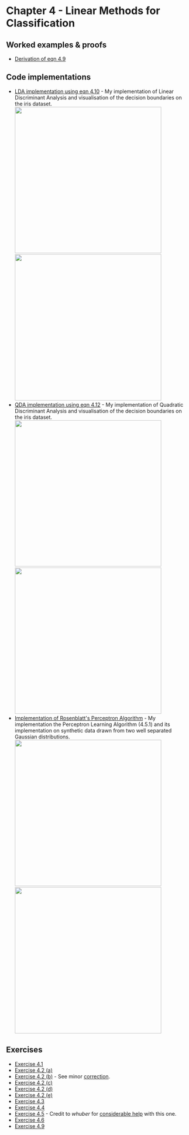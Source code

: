 # Chapter 4 - Linear Methods for Classification

## Worked examples & proofs
* [Derivation of eqn 4.9](https://github.com/alanjeffares/elements-of-statistical-learning/blob/master/chapter-4/derivations/derivation_4.9.pdf)


## Code implementations
* [LDA implementation using eqn 4.10](https://github.com/alanjeffares/elements-of-statistical-learning/blob/master/chapter-4/code/LDA.R) - My implementation of Linear Discriminant Analysis and visualisation of the decision boundaries on the iris dataset. <br />
<img src="https://github.com/alanjeffares/elements-of-statistical-learning/blob/master/chapter-4/images/LDA_decision_boundary.png"  width="400"><img src="https://github.com/alanjeffares/elements-of-statistical-learning/blob/master/chapter-4/images/LDA_decision_boundary_contour.png"  width="400">
* [QDA implementation using eqn 4.12](https://github.com/alanjeffares/elements-of-statistical-learning/blob/master/chapter-4/code/LDA.R) - My implementation of Quadratic Discriminant Analysis and visualisation of the decision boundaries on the iris dataset. <br />
<img src="https://github.com/alanjeffares/elements-of-statistical-learning/blob/master/chapter-4/images/QDA_decision_boundary.png"  width="400"><img src="https://github.com/alanjeffares/elements-of-statistical-learning/blob/master/chapter-4/images/QDA_decision_boundary_contour.png"  width="400">
* [Implementation of Rosenblatt's Perceptron Algorithm](https://github.com/alanjeffares/elements-of-statistical-learning/blob/master/chapter-4/code/perceptron.R) - My implementation the Perceptron Learning Algorithm (4.5.1) and its implementation on synthetic data drawn from two well separated Gaussian distributions. <br />
<img src="https://github.com/alanjeffares/elements-of-statistical-learning/blob/master/chapter-4/images/synthetic_data.png"  width="400"><img src="https://github.com/alanjeffares/elements-of-statistical-learning/blob/master/chapter-4/images/perceptron.gif"  width="400">

## Exercises
* [Exercise 4.1](https://github.com/alanjeffares/elements-of-statistical-learning/blob/master/chapter-4/exercises/exercise_4.1.pdf)
* [Exercise 4.2 (a)](https://github.com/alanjeffares/elements-of-statistical-learning/blob/master/chapter-4/exercises/exercise_4.2_a.pdf) 
* [Exercise 4.2 (b)](https://github.com/alanjeffares/elements-of-statistical-learning/blob/master/chapter-4/exercises/exercise_4.2_b.pdf) - See minor [correction](https://github.com/alanjeffares/elements-of-statistical-learning/blob/master/chapter-4/corrections/exercise_4.2_b.md).
* [Exercise 4.2 (c)](https://github.com/alanjeffares/elements-of-statistical-learning/blob/master/chapter-4/exercises/exercise_4.2_c.pdf)
* [Exercise 4.2 (d)](https://github.com/alanjeffares/elements-of-statistical-learning/blob/master/chapter-4/exercises/exercise_4.2_d.pdf)
* [Exercise 4.2 (e)](https://github.com/alanjeffares/elements-of-statistical-learning/blob/master/chapter-4/exercises/exercise_4.2_e.pdf)
* [Exercise 4.3](https://github.com/alanjeffares/elements-of-statistical-learning/blob/master/chapter-4/exercises/exercise_4.3.pdf)
* [Exercise 4.4](https://github.com/alanjeffares/elements-of-statistical-learning/blob/master/chapter-4/exercises/exercise_4.4.pdf)
* [Exercise 4.5](https://github.com/alanjeffares/elements-of-statistical-learning/blob/master/chapter-4/exercises/exercise_4.4.pdf) - Credit to *whuber* for [considerable help](https://stats.stackexchange.com/questions/451119/proving-mles-undefined-for-logistic-regression-with-separable-classes-in-p-dime) with this one.
* [Exercise 4.6](https://github.com/alanjeffares/elements-of-statistical-learning/blob/master/chapter-4/exercises/exercise_4.6.pdf)
* [Exercise 4.9](https://github.com/alanjeffares/elements-of-statistical-learning/blob/master/chapter-4/code/QDA.R)
